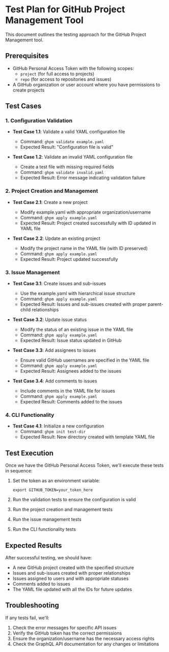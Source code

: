 # Test Plan for GitHub Project Management Tool

This document outlines the testing approach for the GitHub Project Management tool.

## Prerequisites

- GitHub Personal Access Token with the following scopes:
  - `project` (for full access to projects)
  - `repo` (for access to repositories and issues)
- A GitHub organization or user account where you have permissions to create projects

## Test Cases

### 1. Configuration Validation

- **Test Case 1.1**: Validate a valid YAML configuration file
  - Command: `ghpm validate example.yaml`
  - Expected Result: "Configuration file is valid"

- **Test Case 1.2**: Validate an invalid YAML configuration file
  - Create a test file with missing required fields
  - Command: `ghpm validate invalid.yaml`
  - Expected Result: Error message indicating validation failure

### 2. Project Creation and Management

- **Test Case 2.1**: Create a new project
  - Modify example.yaml with appropriate organization/username
  - Command: `ghpm apply example.yaml`
  - Expected Result: Project created successfully with ID updated in YAML file

- **Test Case 2.2**: Update an existing project
  - Modify the project name in the YAML file (with ID preserved)
  - Command: `ghpm apply example.yaml`
  - Expected Result: Project updated successfully

### 3. Issue Management

- **Test Case 3.1**: Create issues and sub-issues
  - Use the example.yaml with hierarchical issue structure
  - Command: `ghpm apply example.yaml`
  - Expected Result: Issues and sub-issues created with proper parent-child relationships

- **Test Case 3.2**: Update issue status
  - Modify the status of an existing issue in the YAML file
  - Command: `ghpm apply example.yaml`
  - Expected Result: Issue status updated in GitHub

- **Test Case 3.3**: Add assignees to issues
  - Ensure valid GitHub usernames are specified in the YAML file
  - Command: `ghpm apply example.yaml`
  - Expected Result: Assignees added to the issues

- **Test Case 3.4**: Add comments to issues
  - Include comments in the YAML file for issues
  - Command: `ghpm apply example.yaml`
  - Expected Result: Comments added to the issues

### 4. CLI Functionality

- **Test Case 4.1**: Initialize a new configuration
  - Command: `ghpm init test-dir`
  - Expected Result: New directory created with template YAML file

## Test Execution

Once we have the GitHub Personal Access Token, we'll execute these tests in sequence:

1. Set the token as an environment variable:
   ```
   export GITHUB_TOKEN=your_token_here
   ```

2. Run the validation tests to ensure the configuration is valid

3. Run the project creation and management tests

4. Run the issue management tests

5. Run the CLI functionality tests

## Expected Results

After successful testing, we should have:
- A new GitHub project created with the specified structure
- Issues and sub-issues created with proper relationships
- Issues assigned to users and with appropriate statuses
- Comments added to issues
- The YAML file updated with all the IDs for future updates

## Troubleshooting

If any tests fail, we'll:
1. Check the error messages for specific API issues
2. Verify the GitHub token has the correct permissions
3. Ensure the organization/username has the necessary access rights
4. Check the GraphQL API documentation for any changes or limitations
